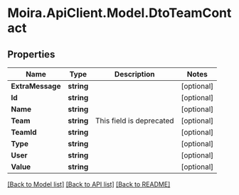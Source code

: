 # Moira.ApiClient.Model.DtoTeamContact

## Properties

Name | Type | Description | Notes
------------ | ------------- | ------------- | -------------
**ExtraMessage** | **string** |  | [optional] 
**Id** | **string** |  | [optional] 
**Name** | **string** |  | [optional] 
**Team** | **string** | This field is deprecated | [optional] 
**TeamId** | **string** |  | [optional] 
**Type** | **string** |  | [optional] 
**User** | **string** |  | [optional] 
**Value** | **string** |  | [optional] 

[[Back to Model list]](../../README.md#documentation-for-models) [[Back to API list]](../../README.md#documentation-for-api-endpoints) [[Back to README]](../../README.md)

